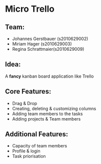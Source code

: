 # Micro Trello 

## Team:  
- Johannes Gerstbauer (s2010629002)
- Miriam Hager (s2010629003)
- Regina Schrattmaier(s2010629009) 

## Idea:  
A **fancy** kanban board application like Trello

## Core Features:  
- Drag & Drop
- Creating, deleting & customizing columns   
- Adding team members to the tasks  
- Adding projects & Team members

## Additional Features:  
- Capacity of team members  
- Profile & login  
- Task priorisation